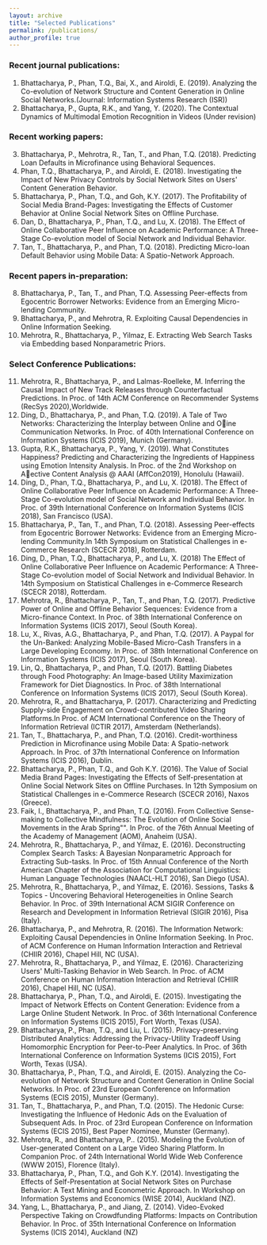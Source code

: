 ```yaml
---
layout: archive
title: "Selected Publications"
permalink: /publications/
author_profile: true
---
```


### Recent journal publications:
1. Bhattacharya, P., Phan, T.Q., Bai, X., and Airoldi, E. (2019). Analyzing the Co-evolution of Network Structure and Content Generation in Online Social Networks.(Journal: Information Systems Research (ISR))
2. Bhattacharya, P., Gupta, R.K., and Yang, Y. (2020). The Contextual Dynamics of Multimodal Emotion Recognition in Videos (Under revision)

### Recent working papers:
3. Bhattacharya, P., Mehrotra, R., Tan, T., and Phan, T.Q. (2018). Predicting Loan Defaults in Microfinance using Behavioral Sequences. 
4. Phan, T.Q., Bhattacharya, P., and Airoldi, E. (2018). Investigating the Impact of New Privacy Controls by Social Network Sites on Users' Content Generation Behavior. 
5. Bhattacharya, P., Phan, T.Q., and Goh, K.Y. (2017). The Profitability of Social Media Brand-Pages: Investigating the Effects of Customer Behavior at Online Social Network Sites on Offline Purchase. 
6. Dan, D., Bhattacharya, P., Phan, T.Q., and Lu, X. (2018). The Effect of Online Collaborative Peer Influence on Academic Performance: A Three-Stage Co-evolution model of Social Network and Individual Behavior. 
7. Tan, T., Bhattacharya, P., and Phan, T.Q. (2018). Predicting Micro-loan Default Behavior using Mobile Data: A Spatio-Network Approach.

### Recent papers in-preparation:
8. Bhattacharya, P., Tan, T., and Phan, T.Q. Assessing Peer-effects from Egocentric Borrower Networks: Evidence from an Emerging Micro-lending Community.
9. Bhattacharya, P., and Mehrotra, R. Exploiting Causal Dependencies in Online Information Seeking. 
10. Mehrotra, R., Bhattacharya, P., Yilmaz, E. Extracting Web Search Tasks via Embedding based Nonparametric Priors.

### Select Conference Publications:
11. Mehrotra, R., Bhattacharya, P., and Lalmas-Roelleke, M. Inferring the Causal Impact of New Track Releases through Counterfactual Predictions. In Proc. of
14th ACM Conference on Recommender Systems (RecSys 2020),Worldwide.
12. Ding, D., Bhattacharya, P., and Phan, T.Q. (2019). A Tale of Two Networks: Characterizing the Interplay between Online and Oine Communication Networks. In Proc. of 40th International Conference on Information Systems (ICIS 2019), Munich (Germany).
13. Gupta, R.K., Bhattacharya, P., Yang, Y. (2019). What Constitutes Happiness? Predicting and Characterizing the Ingredients of Happiness using Emotion Intensity Analysis. In Proc. of the 2nd Workshop on Aective Content Analysis @ AAAI (AffCon2019), Honolulu (Hawaii).
14. Ding, D., Phan, T.Q., Bhattacharya, P., and Lu, X. (2018). The Effect of Online Collaborative Peer Influence on Academic Performance: A Three-Stage Co-evolution model of Social Network and Individual Behavior. In Proc. of 39th International Conference on Information Systems (ICIS 2018), San Francisco (USA). 
15. Bhattacharya, P., Tan, T., and Phan, T.Q. (2018). Assessing Peer-effects from Egocentric Borrower Networks: Evidence from an Emerging Micro-lending Community.In 14th Symposium on Statistical Challenges in e-Commerce Research (SCECR 2018), Rotterdam.
16. Ding, D., Phan, T.Q., Bhattacharya, P., and Lu, X. (2018) The Effect of Online Collaborative Peer Influence on Academic Performance: A Three-Stage Co-evolution model of Social Network and Individual Behavior. In 14th Symposium on Statistical Challenges in e-Commerce Research (SCECR 2018), Rotterdam.
17. Mehrotra, R., Bhattacharya, P., Tan, T., and Phan, T.Q. (2017). Predictive Power of Online and Offline Behavior Sequences: Evidence from a Micro-finance Context. In Proc. of 38th International Conference on Information Systems (ICIS 2017), Seoul (South Korea).
18. Lu, X., Rivas, A.G., Bhattacharya, P., and Phan, T.Q. (2017). A Paypal for the Un-Banked: Analyzing Mobile-Based Micro-Cash Transfers in a Large Developing Economy. In Proc. of 38th International Conference on Information Systems (ICIS 2017), Seoul (South Korea).
19. Lin, Q., Bhattacharya, P., and Phan, T.Q. (2017). Battling Diabetes through Food Photography: An Image-based Utility Maximization Framework for Diet Diagnostics. In Proc. of 38th International Conference on Information Systems (ICIS 2017), Seoul (South Korea).
20. Mehrotra, R., and Bhattacharya, P. (2017). Characterizing and Predicting Supply-side Engagement on Crowd-contributed Video Sharing Platforms.In Proc. of ACM International Conference on the Theory of Information Retrieval (ICTIR 2017), Amsterdam (Netherlands).
21. Tan, T., Bhattacharya, P., and Phan, T.Q. (2016). Credit-worthiness Prediction in Microfinance using Mobile Data: A Spatio-network Approach. In Proc. of 37th International Conference on Information Systems (ICIS 2016), Dublin.
22. Bhattacharya, P., Phan, T.Q., and Goh K.Y. (2016). The Value of Social Media Brand Pages: Investigating the Effects of Self-presentation at Online Social Network Sites on Offline Purchases. In 12th Symposium on Statistical Challenges in e-Commerce Research (SCECR 2016), Naxos (Greece).
23. Faik, I., Bhattacharya, P., and Phan, T.Q. (2016). From Collective Sense-making to Collective Mindfulness: The Evolution of Online Social Movements in the Arab Spring"". In Proc. of the 76th Annual Meeting of the Academy of Management (AOM), Anaheim (USA).
24. Mehrotra, R., Bhattacharya, P., and Yilmaz, E. (2016). Deconstructing Complex Search Tasks: A Bayesian Nonparametric Approach for Extracting Sub-tasks. In Proc. of 15th Annual Conference of the North American Chapter of the Association for Computational Linguistics: Human Language Technologies (NAACL-HLT 2016), San Diego (USA). 
25. Mehrotra, R., Bhattacharya, P., and Yilmaz, E. (2016). Sessions, Tasks & Topics - Uncovering Behavioral Heterogeneities in Online Search Behavior. In Proc. of 39th International ACM SIGIR Conference on Research and Development in Information Retrieval (SIGIR 2016), Pisa (Italy).
26. Bhattacharya, P., and Mehrotra, R. (2016). The Information Network: Exploiting Causal Dependencies in Online Information Seeking. In Proc. of ACM Conference on Human Information Interaction and Retrieval (CHIIR 2016), Chapel Hill, NC (USA).
27. Mehrotra, R., Bhattacharya, P., and Yilmaz, E. (2016). Characterizing Users' Multi-Tasking Behavior in Web Search. In Proc. of ACM Conference on Human Information Interaction and Retrieval (CHIIR 2016), Chapel Hill, NC (USA). 
28. Bhattacharya, P., Phan, T.Q., and Airoldi, E. (2015). Investigating the Impact of Network Effects on Content Generation: Evidence from a Large Online Student Network. In Proc. of 36th International Conference on Information Systems (ICIS 2015), Fort Worth, Texas (USA).
29. Bhattacharya, P., Phan, T.Q., and Liu, L. (2015). Privacy-preserving Distributed Analytics: Addressing the Privacy-Utility Tradeoff Using Homomorphic Encryption for Peer-to-Peer Analytics. In Proc. of 36th International Conference on Information Systems (ICIS 2015), Fort Worth, Texas (USA).
30. Bhattacharya, P., Phan, T.Q., and Airoldi, E. (2015). Analyzing the Co-evolution of Network Structure and Content Generation in Online Social Networks. In Proc. of 23rd European Conference on Information Systems (ECIS 2015), Munster (Germany).
31. Tan, T., Bhattacharya, P., and Phan, T.Q. (2015). The Hedonic Curse: Investigating the Influence of Hedonic Ads on the Evaluation of Subsequent Ads. In Proc. of 23rd European Conference on Information Systems (ECIS 2015), Best Paper Nominee, Munster (Germany).
32. Mehrotra, R., and Bhattacharya, P.. (2015). Modeling the Evolution of User-generated Content on a Large Video Sharing Platform. In Companion Proc. of 24th International World Wide Web Conference (WWW 2015), Florence (Italy). 
33. Bhattacharya, P., Phan, T.Q., and Goh K.Y. (2014). Investigating the Effects of Self-Presentation at Social Network Sites on Purchase Behavior: A Text Mining and Econometric Approach. In Workshop on Information Systems and Economics (WISE 2014), Auckland (NZ).
34. Yang, L., Bhattacharya, P., and Jiang, Z. (2014). Video-Evoked Perspective Taking on Crowdfunding Platforms: Impacts on Contribution Behavior. In Proc. of 35th International Conference on Information Systems (ICIS 2014), Auckland (NZ)
